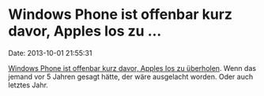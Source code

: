 Windows Phone ist offenbar kurz davor, Apples Ios zu \...
=========================================================

Date: 2013-10-01 21:55:31

[Windows Phone ist offenbar kurz davor, Apples Ios zu
überholen](http://www.heise.de/-1969830). Wenn das jemand vor 5 Jahren
gesagt hätte, der wäre ausgelacht worden. Oder auch letztes Jahr.

